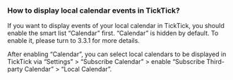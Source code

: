 ###  How to display local calendar events in TickTick?
If you want to display events of your local calendar in TickTick, you should enable the smart list “Calendar” first. “Calendar” is hidden by default. To enable it, please turn to 3.3.1 for more details.

After enabling “Calendar”, you can select local calendars to be displayed in TickTick via “Settings” > “Subscribe Calendar” > enable “Subscribe Third-party Calendar” > “Local Calendar”. 
